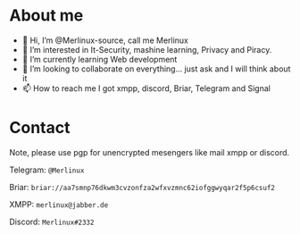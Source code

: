 # About me
- 👋 Hi, I’m @Merlinux-source, call me Merlinux
- 👀 I’m interested in It-Security, mashine learning, Privacy and Piracy.
- 🌱 I’m currently learning Web development
- 💞️ I’m looking to collaborate on everything... just ask and I will think about it
- 📫 How to reach me I got xmpp, discord, Briar, Telegram and Signal
# Contact
Note, please use pgp for unencrypted mesengers like mail xmpp or discord.

  Telegram: `@Merlinux`
  
  Briar: `briar://aa7smnp76dkwm3cvzonfza2wfxvzmnc62iofggwyqar2f5p6csuf2`
  
  XMPP: `merlinux@jabber.de`
  
  Discord: `Merlinux#2332`
  
  
<!---
Merlinux-source/Merlinux-source is a ✨ special ✨ repository because its `README.md` (this file) appears on your GitHub profile.
You can click the Preview link to take a look at your changes.
--->
